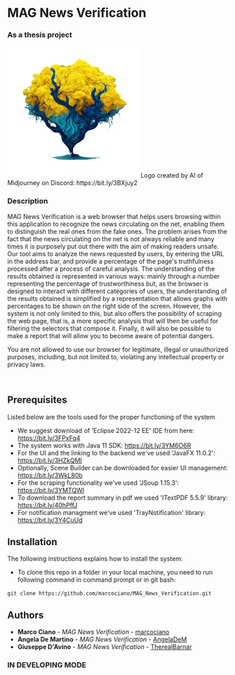 # MAG News Verification
<h3>As a thesis project</h3>
<img src="https://github.com/marcociano/MAG_News_Verification/blob/master/MAG_News_Verification/src/images/MAG_News_Verification_logo.png" width=300/>
Logo created by AI of Midjourney on Discord: https://bit.ly/3BXjuy2
<h3> Description </h3>
<p> MAG News Verification is a web browser that helps users browsing within this application to recognize the news circulating on the net, enabling them to distinguish the real ones from the fake ones. The problem arises from the fact that the news circulating on the net is not always reliable and many times it is purposely put out there with the aim of making readers unsafe. Our tool aims to analyze the news requested by users, by entering the URL in the address bar, and provide a percentage of the page's truthfulness processed after a process of careful analysis. The understanding of the results obtained is represented in various ways: mainly through a number representing the percentage of trustworthiness but, as the browser is designed to interact with different categories of users, the understanding of the results obtained is simplified by a representation that allows graphs with percentages to be shown on the right side of the screen. However, the system is not only limited to this, but also offers the possibility of scraping the web page, that is, a more specific analysis that will then be useful for filtering the selectors that compose it.
Finally, it will also be possible to make a report that will allow you to become aware of potential dangers.</p>

<p>You are not allowed to use our browser for legitimate, illegal or unauthorized purposes, including, but not limited to, violating any intellectual property or privacy laws. </p>
<br>

## Prerequisites
Listed below are the tools used for the proper functioning of the system <br>
* We suggest download of 'Eclipse 2022-12 EE' IDE from here: https://bit.ly/3FPxFq4
* The system works with Java 11 SDK: https://bit.ly/3YM6O6R
* For the UI and the linking to the backend we've used 'JavaFX 11.0.2': https://bit.ly/3HZkQMI
* Optionally, Scene Builder can be downloaded for easier UI management: https://bit.ly/3WkL80b
* For the scraping functionality we've used 'JSoup 1.15.3': https://bit.ly/3YMTQWI
* To download the report summary in pdf we used 'ITextPDF 5.5.9' library: https://bit.ly/40hPffJ
* For notification managment we've used 'TrayNotification' library: https://bit.ly/3Y4CuUd

## Installation
The following instructions explains how to install the system:
 * To clone this repo in a folder in your local machine, you need to run following command in command prompt or in git bash: <br>
  ```
  git clone https://github.com/marcociano/MAG_News_Verification.git
  ```
 
 ## Authors
 * **Marco Ciano** - *MAG News Verification* - [marcociano](https://github.com/marcociano)
 * **Angela De Martino** - *MAG News Verification* - [AngelaDeM](https://github.com/AngelaDeM)
 * **Giuseppe D'Avino** - *MAG News Verification* - [TherealBarnar](https://github.com/TherealBarnar)
 
 ### IN DEVELOPING MODE
